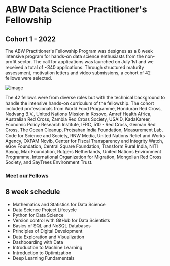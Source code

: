 # ABW Data Science Practitioner's Fellowship
## Cohort 1 - 2022

The ABW Practitioner's Fellowship Program was designes as a 8 week intensive program for hands-on data science enthusiasts from the non-profit sector. The call for applications was launched on July 1st and we received a total of ~340 applications. Through structured maturity assessment, motivation letters and video submissions, a cohort of 42 fellows were selected.

![image](https://user-images.githubusercontent.com/42402451/193053196-1f1fbae5-6cd5-4c7b-8760-0f238883f3c8.png)

The 42 fellows were from diverse roles but with the technical background to handle the intensive hands-on curriculum of the fellowship. The cohort included professionals from World Food Programme, Honduran Red Cross, Nedvang B.V., United Nations Mission in Kosovo, Amref Health Africa, Australian Red Cross, Zambia Red Cross Society, USAID, KadaKareer, Economic Policy Research Institute, IFRC, 510 - Red Cross, German Red Cross, The Ocean Cleanup, Protsahan India Foundation, Measurement Lab, Code for Science and Society, RNW Media, United Nations Relief and Works Agency, OXFAM Novib, Center for Fiscal Transparency and Integrity Watch, eGov Foundation, Central Square Foundation, Transform Rural India, NITI Aayog, Max Foundation, Rutgers Netherlands, United Nations Environment Programme, International Organization for Migration, Mongolian Red Cross Society, and SayTrees Environment Trust.

### [Meet our Fellows](https://github.com/Analytics-for-a-Better-World/ABW-Academy/blob/main/Practitioner's%20Course/Cohort%201%20(2022)/ABW%20Fellows%202022.pdf)

## 8 week schedule 

- Mathematics and Statistics for Data Science
- Data Science Project Lifecycle
- Python for Data Science
- Version control with GitHub for Data Scientists
- Basics of SQL and NoSQL Databases
- Principles of Digital Development
- Data Exploration and Visualization
- Dashboarding with Data
- Introduction to Machine Learning
- Introduction to Optimization
- Deep Learning Fundamentals

